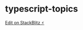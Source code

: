 # typescript-topics

[Edit on StackBlitz ⚡️](https://stackblitz.com/edit/typescript-playground-9aecth)